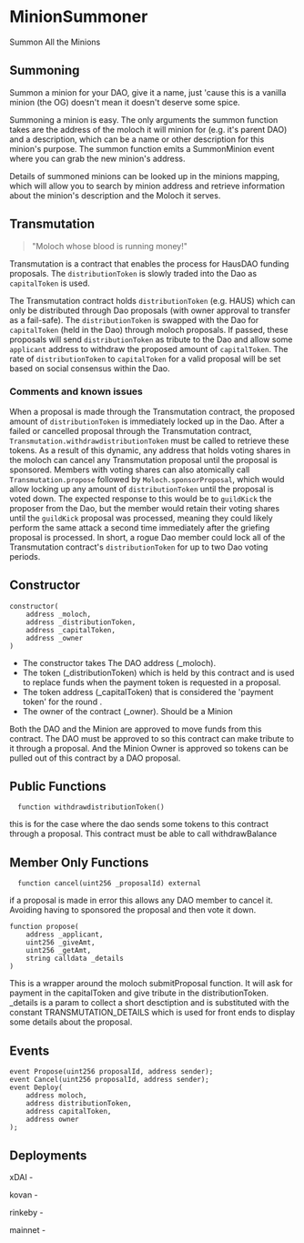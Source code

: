 # MinionSummoner
Summon All the Minions

## Summoning 
Summon a minion for your DAO, give it a name, just 'cause this is a vanilla minion (the OG) doesn't mean it doesn't deserve some spice. 

Summoning a minion is easy. The only arguments the summon function takes are the address of the moloch it will minion for (e.g. it's parent DAO) and a description, which can be a name or other description for this minion's purpose. The summon function emits a SummonMinion event where you can grab the new minion's address.

Details of summoned minions can be looked up in the minions mapping, which will allow you to search by minion address and retrieve information about the minion's description and the Moloch it serves. 

## Transmutation

> "Moloch whose blood is running money!"

Transmutation is a contract that enables the process for HausDAO funding proposals.
The `distributionToken` is slowly traded into the Dao as `capitalToken` is used.

The Transmutation contract holds `distributionToken` (e.g. HAUS) which can only be distributed through Dao proposals (with owner approval to transfer as a fail-safe).
The `distributionToken` is swapped with the Dao for `capitalToken` (held in the Dao) through moloch proposals.
If passed, these proposals will send `distributionToken` as tribute to the Dao and allow some `applicant` address to withdraw the proposed amount of `capitalToken`.
The rate of `distributionToken` to `capitalToken` for a valid proposal will be set based on social consensus within the Dao.

### Comments and known issues

When a proposal is made through the Transmutation contract, the proposed amount of `distributionToken` is immediately locked up in the Dao.
After a failed or cancelled proposal through the Transmutation contract, `Transmutation.withdrawdistributionToken` must be called to retrieve these tokens.
As a result of this dynamic, any address that holds voting shares in the moloch can cancel any Transmutation proposal until the proposal is sponsored.
Members with voting shares can also atomically call `Transmutation.propose` followed by `Moloch.sponsorProposal`, which would allow locking up any amount of `distributionToken` until the proposal is voted down.
The expected response to this would be to `guildKick` the proposer from the Dao, but the member would retain their voting shares until the `guildKick` proposal was processed, meaning they could likely perform the same attack a second time immediately after the griefing proposal is processed.
In short, a rogue Dao member could lock all of the Transmutation contract's `distributionToken` for up to two Dao voting periods.

## Constructor

    constructor(
        address _moloch,
        address _distributionToken,
        address _capitalToken,
        address _owner
    )

* The constructor takes The DAO address (_moloch).
* The token (_distributionToken) which is held by this contract and is used to replace funds when the payment token is requested in a proposal.
* The token address (_capitalToken) that is considered the 'payment token' for the round .
* The owner of the contract (_owner). Should be a Minion

Both the DAO and the Minion are approved to move funds from this contract. The DAO must be approved to so this contract can make tribute to it through a proposal. And the Minion Owner is approved so tokens can be pulled out of this contract by a DAO proposal.

## Public Functions

`  function withdrawdistributionToken()`

this is for the case where the dao sends some tokens to this contract through a proposal. This contract must be able to call withdrawBalance

## Member Only Functions

`  function cancel(uint256 _proposalId) external`

if a proposal is made in error this allows any DAO member to cancel it. Avoiding having to sponsored the proposal and then vote it down.

    function propose(
        address _applicant,
        uint256 _giveAmt,
        uint256 _getAmt,
        string calldata _details
    )

This is a wrapper around the moloch submitProposal function. It will ask for payment in the capitalToken and give tribute in the distributionToken. _details is a param to collect a short desctiption and is substituted with the constant TRANSMUTATION_DETAILS which is used for front ends to display some details about the proposal.

## Events

    event Propose(uint256 proposalId, address sender);
    event Cancel(uint256 proposalId, address sender);
    event Deploy(
        address moloch,
        address distributionToken,
        address capitalToken,
        address owner
    );

## Deployments

xDAI - 

kovan - 

rinkeby - 

mainnet - 
